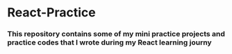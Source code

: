 # React-Practice

### This repository contains some of my mini practice projects and practice codes that I wrote during my React learning journy
